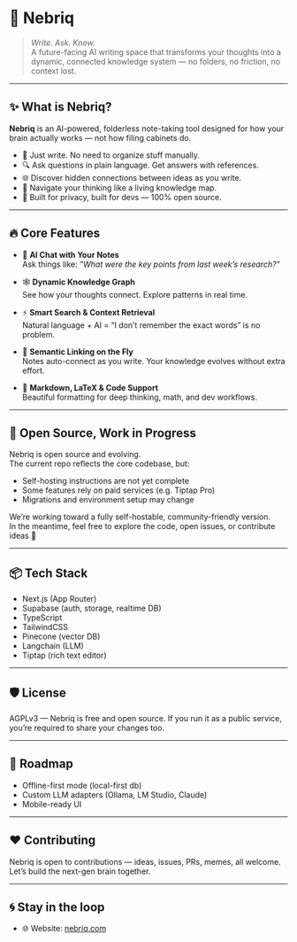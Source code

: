 # 🧠 Nebriq

> _Write. Ask. Know._  
> A future-facing AI writing space that transforms your thoughts into a dynamic, connected knowledge system — no folders, no friction, no context lost.

---

## ✨ What is Nebriq?

**Nebriq** is an AI-powered, folderless note-taking tool designed for how your brain actually works — not how filing cabinets do.

- 📓 Just write. No need to organize stuff manually.
- 🔍 Ask questions in plain language. Get answers with references.
- 🌐 Discover hidden connections between ideas as you write.
- 🧭 Navigate your thinking like a living knowledge map.
- 📶 Built for privacy, built for devs — 100% open source.

---

## 🔥 Core Features

- 💬 **AI Chat with Your Notes**  
  Ask things like: _"What were the key points from last week’s research?"_

- 🕸 **Dynamic Knowledge Graph**  
  See how your thoughts connect. Explore patterns in real time.

- ⚡️ **Smart Search & Context Retrieval**  
  Natural language + AI = “I don’t remember the exact words” is no problem.

- 🧠 **Semantic Linking on the Fly**  
  Notes auto-connect as you write. Your knowledge evolves without extra effort.

- 🎨 **Markdown, LaTeX & Code Support**  
  Beautiful formatting for deep thinking, math, and dev workflows.

---

## 🧪 Open Source, Work in Progress

Nebriq is open source and evolving.  
The current repo reflects the core codebase, but:

- Self-hosting instructions are not yet complete
- Some features rely on paid services (e.g. Tiptap Pro)
- Migrations and environment setup may change

We’re working toward a fully self-hostable, community-friendly version.  
In the meantime, feel free to explore the code, open issues, or contribute ideas 🙏

---

## 📦 Tech Stack

- Next.js (App Router)
- Supabase (auth, storage, realtime DB)
- TypeScript
- TailwindCSS
- Pinecone (vector DB)
- Langchain (LLM)
- Tiptap (rich text editor)

---

## 🛡 License

AGPLv3 — Nebriq is free and open source.
If you run it as a public service, you’re required to share your changes too.

---

## 🌱 Roadmap

- Offline-first mode (local-first db)
- Custom LLM adapters (Ollama, LM Studio, Claude)
- Mobile-ready UI

---

## ❤️ Contributing

Nebriq is open to contributions — ideas, issues, PRs, memes, all welcome.
Let’s build the next-gen brain together.

---

## 🌀 Stay in the loop

- 🌐 Website: [nebriq.com](https://nebriq.com)

